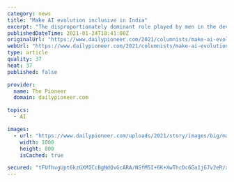 ```yaml
---
category: news
title: "Make AI evolution inclusive in India"
excerpt: "The disproportionately dominant role played by men in the development of this technology, which leads to gender stereotypes and biases, is concerning The last few years have witnessed the evolution of"
publishedDateTime: 2021-01-24T18:41:00Z
originalUrl: "https://www.dailypioneer.com/2021/columnists/make-ai-evolution-inclusive-in-india.html"
webUrl: "https://www.dailypioneer.com/2021/columnists/make-ai-evolution-inclusive-in-india.html"
type: article
quality: 37
heat: 37
published: false

provider:
  name: The Pioneer
  domain: dailypioneer.com

topics:
  - AI

images:
  - url: "https://www.dailypioneer.com/uploads/2021/story/images/big/make-ai-evolution-inclusive-in-india-2021-01-25.jpg"
    width: 1000
    height: 800
    isCached: true

secured: "tFUfhvgUpt6kzGXMICcBgNdQvGcARA/NSfM5I+6K+XwThcDc6Ga1jG7v2eR/xfJr2OTDqwXQwInO/PSulhoEemRIlYHWn4+VbYlb5pewvMQzoo7q1WWwy6mH9ce5EWMIyWVNCC6Pv0Eh4CMxEXXd1OJkss4HIavv3lMo94XdHqMPlzXmyyXvmgZtfwEIZ517guo++O2kFbzpxkijOHn2enDrPxglKDZ6lbgIQfeuS2naSXtkD89qytvR9zX1uFuZmcFYOIFQb98ugLUo2uxhxmvqB+Dtprn14M1QFze+dj3fdA2NFCmIe6/ePoML9ExqDTqKi9ou3lL3Fdygg6nSGZZc20TRJ1IgnCZ0M6MWYdY=;2dWnHmzYvfZbdRYenf1GIQ=="
---
```


